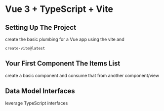 # Vue 3 + TypeScript + Vite

## Setting Up The Project

create the basic plumbing for a Vue app using the vite and

```shell
create-vite@latest
```
## Your First Component The Items List

create a basic component and consume that from another component/view

## Data Model Interfaces

leverage TypeScript interfaces